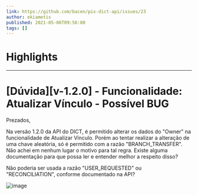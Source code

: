```yaml
---
link: https://github.com/bacen/pix-dict-api/issues/23
author: ekiametis
published: 2021-05-06T09:56:00
tags: []
---
```

# Highlights


---
# [Dúvida][v-1.2.0] - Funcionalidade: Atualizar Vínculo - Possível BUG
Prezados,

Na versão 1.2.0 da API do DICT, é permitido alterar os dados do "Owner" na funcionalidade de Atualizar Vínculo. Porém ao tentar realizar a alteração de uma chave aleatória, só é permitido com a razão "BRANCH_TRANSFER". Não achei em nenhum lugar o motivo para tal regra. Existe alguma documentação para que possa ler e entender melhor a respeito disso?

Não poderia ser usada a razão "USER_REQUESTED" ou "RECONCILIATION", conforme documentado na API?

![image](https://user-images.githubusercontent.com/7198068/117301685-4188cb00-ae51-11eb-8f51-65e8b2d095d6.png)